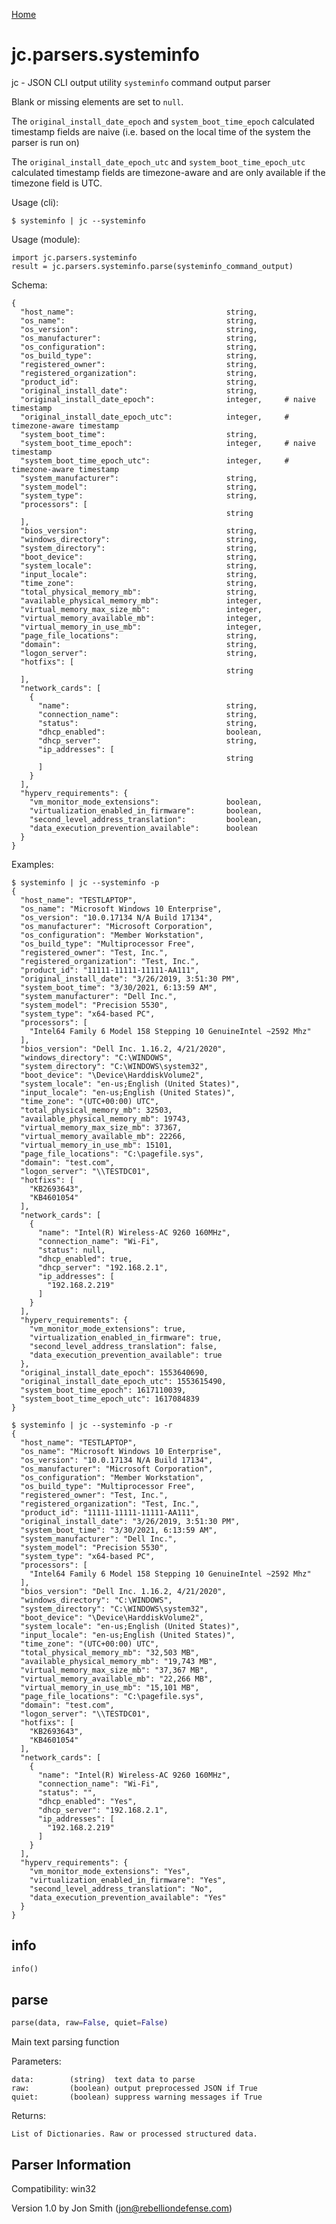 [Home](https://kellyjonbrazil.github.io/jc/)

# jc.parsers.systeminfo
jc - JSON CLI output utility `systeminfo` command output parser

Blank or missing elements are set to `null`.

The `original_install_date_epoch` and `system_boot_time_epoch` calculated timestamp fields are naive (i.e. based on the local time of the system the parser is run on)

The `original_install_date_epoch_utc` and `system_boot_time_epoch_utc` calculated timestamp fields are timezone-aware and are only available if the timezone field is UTC.

Usage (cli):

    $ systeminfo | jc --systeminfo

Usage (module):

    import jc.parsers.systeminfo
    result = jc.parsers.systeminfo.parse(systeminfo_command_output)

Schema:

    {
      "host_name":                                  string,
      "os_name":                                    string,
      "os_version":                                 string,
      "os_manufacturer":                            string,
      "os_configuration":                           string,
      "os_build_type":                              string,
      "registered_owner":                           string,
      "registered_organization":                    string,
      "product_id":                                 string,
      "original_install_date":                      string,
      "original_install_date_epoch":                integer,     # naive timestamp
      "original_install_date_epoch_utc":            integer,     # timezone-aware timestamp
      "system_boot_time":                           string,
      "system_boot_time_epoch":                     integer,     # naive timestamp
      "system_boot_time_epoch_utc":                 integer,     # timezone-aware timestamp
      "system_manufacturer":                        string,
      "system_model":                               string,
      "system_type":                                string,
      "processors": [
                                                    string
      ],
      "bios_version":                               string,
      "windows_directory":                          string,
      "system_directory":                           string,
      "boot_device":                                string,
      "system_locale":                              string,
      "input_locale":                               string,
      "time_zone":                                  string,
      "total_physical_memory_mb":                   string,
      "available_physical_memory_mb":               integer,
      "virtual_memory_max_size_mb":                 integer,
      "virtual_memory_available_mb":                integer,
      "virtual_memory_in_use_mb":                   integer,
      "page_file_locations":                        string,
      "domain":                                     string,
      "logon_server":                               string,
      "hotfixs": [
                                                    string
      ],
      "network_cards": [
        {
          "name":                                   string,
          "connection_name":                        string,
          "status":                                 string,
          "dhcp_enabled":                           boolean,
          "dhcp_server":                            string,
          "ip_addresses": [
                                                    string
          ]
        }
      ],
      "hyperv_requirements": {
        "vm_monitor_mode_extensions":               boolean,
        "virtualization_enabled_in_firmware":       boolean,
        "second_level_address_translation":         boolean,
        "data_execution_prevention_available":      boolean
      }
    }

Examples:

    $ systeminfo | jc --systeminfo -p
    {
      "host_name": "TESTLAPTOP",
      "os_name": "Microsoft Windows 10 Enterprise",
      "os_version": "10.0.17134 N/A Build 17134",
      "os_manufacturer": "Microsoft Corporation",
      "os_configuration": "Member Workstation",
      "os_build_type": "Multiprocessor Free",
      "registered_owner": "Test, Inc.",
      "registered_organization": "Test, Inc.",
      "product_id": "11111-11111-11111-AA111",
      "original_install_date": "3/26/2019, 3:51:30 PM",
      "system_boot_time": "3/30/2021, 6:13:59 AM",
      "system_manufacturer": "Dell Inc.",
      "system_model": "Precision 5530",
      "system_type": "x64-based PC",
      "processors": [
        "Intel64 Family 6 Model 158 Stepping 10 GenuineIntel ~2592 Mhz"
      ],
      "bios_version": "Dell Inc. 1.16.2, 4/21/2020",
      "windows_directory": "C:\WINDOWS",
      "system_directory": "C:\WINDOWS\system32",
      "boot_device": "\Device\HarddiskVolume2",
      "system_locale": "en-us;English (United States)",
      "input_locale": "en-us;English (United States)",
      "time_zone": "(UTC+00:00) UTC",
      "total_physical_memory_mb": 32503,
      "available_physical_memory_mb": 19743,
      "virtual_memory_max_size_mb": 37367,
      "virtual_memory_available_mb": 22266,
      "virtual_memory_in_use_mb": 15101,
      "page_file_locations": "C:\pagefile.sys",
      "domain": "test.com",
      "logon_server": "\\TESTDC01",
      "hotfixs": [
        "KB2693643",
        "KB4601054"
      ],
      "network_cards": [
        {
          "name": "Intel(R) Wireless-AC 9260 160MHz",
          "connection_name": "Wi-Fi",
          "status": null,
          "dhcp_enabled": true,
          "dhcp_server": "192.168.2.1",
          "ip_addresses": [
            "192.168.2.219"
          ]
        }
      ],
      "hyperv_requirements": {
        "vm_monitor_mode_extensions": true,
        "virtualization_enabled_in_firmware": true,
        "second_level_address_translation": false,
        "data_execution_prevention_available": true
      },
      "original_install_date_epoch": 1553640690,
      "original_install_date_epoch_utc": 1553615490,
      "system_boot_time_epoch": 1617110039,
      "system_boot_time_epoch_utc": 1617084839
    }

    $ systeminfo | jc --systeminfo -p -r
    {
      "host_name": "TESTLAPTOP",
      "os_name": "Microsoft Windows 10 Enterprise",
      "os_version": "10.0.17134 N/A Build 17134",
      "os_manufacturer": "Microsoft Corporation",
      "os_configuration": "Member Workstation",
      "os_build_type": "Multiprocessor Free",
      "registered_owner": "Test, Inc.",
      "registered_organization": "Test, Inc.",
      "product_id": "11111-11111-11111-AA111",
      "original_install_date": "3/26/2019, 3:51:30 PM",
      "system_boot_time": "3/30/2021, 6:13:59 AM",
      "system_manufacturer": "Dell Inc.",
      "system_model": "Precision 5530",
      "system_type": "x64-based PC",
      "processors": [
        "Intel64 Family 6 Model 158 Stepping 10 GenuineIntel ~2592 Mhz"
      ],
      "bios_version": "Dell Inc. 1.16.2, 4/21/2020",
      "windows_directory": "C:\WINDOWS",
      "system_directory": "C:\WINDOWS\system32",
      "boot_device": "\Device\HarddiskVolume2",
      "system_locale": "en-us;English (United States)",
      "input_locale": "en-us;English (United States)",
      "time_zone": "(UTC+00:00) UTC",
      "total_physical_memory_mb": "32,503 MB",
      "available_physical_memory_mb": "19,743 MB",
      "virtual_memory_max_size_mb": "37,367 MB",
      "virtual_memory_available_mb": "22,266 MB",
      "virtual_memory_in_use_mb": "15,101 MB",
      "page_file_locations": "C:\pagefile.sys",
      "domain": "test.com",
      "logon_server": "\\TESTDC01",
      "hotfixs": [
        "KB2693643",
        "KB4601054"
      ],
      "network_cards": [
        {
          "name": "Intel(R) Wireless-AC 9260 160MHz",
          "connection_name": "Wi-Fi",
          "status": "",
          "dhcp_enabled": "Yes",
          "dhcp_server": "192.168.2.1",
          "ip_addresses": [
            "192.168.2.219"
          ]
        }
      ],
      "hyperv_requirements": {
        "vm_monitor_mode_extensions": "Yes",
        "virtualization_enabled_in_firmware": "Yes",
        "second_level_address_translation": "No",
        "data_execution_prevention_available": "Yes"
      }
    }


## info
```python
info()
```


## parse
```python
parse(data, raw=False, quiet=False)
```

Main text parsing function

Parameters:

    data:        (string)  text data to parse
    raw:         (boolean) output preprocessed JSON if True
    quiet:       (boolean) suppress warning messages if True

Returns:

    List of Dictionaries. Raw or processed structured data.

## Parser Information
Compatibility:  win32

Version 1.0 by Jon Smith (jon@rebelliondefense.com)
